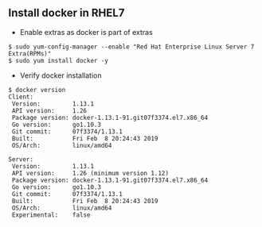 ## Install docker in RHEL7 

- Enable extras as docker is part of extras 

```
$ sudo yum-config-manager --enable "Red Hat Enterprise Linux Server 7 Extra(RPMs)"
$ sudo yum install docker -y
```

- Verify docker installation

```
$ docker version
Client:
 Version:         1.13.1
 API version:     1.26
 Package version: docker-1.13.1-91.git07f3374.el7.x86_64
 Go version:      go1.10.3
 Git commit:      07f3374/1.13.1
 Built:           Fri Feb  8 20:24:43 2019
 OS/Arch:         linux/amd64

Server:
 Version:         1.13.1
 API version:     1.26 (minimum version 1.12)
 Package version: docker-1.13.1-91.git07f3374.el7.x86_64
 Go version:      go1.10.3
 Git commit:      07f3374/1.13.1
 Built:           Fri Feb  8 20:24:43 2019
 OS/Arch:         linux/amd64
 Experimental:    false
 ```